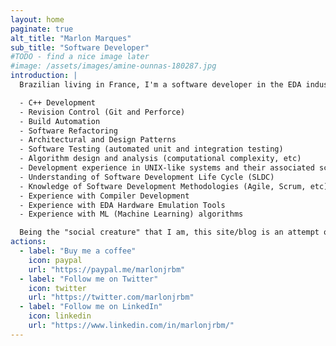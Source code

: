 ```yaml
---
layout: home
paginate: true
alt_title: "Marlon Marques"
sub_title: "Software Developer"
#TODO - find a nice image later
#image: /assets/images/amine-ounnas-180287.jpg
introduction: |
  Brazilian living in France, I'm a software developer in the EDA industry. I have experience with low-level and high-level systems, having worked with a variety of programming languages, such as C++, Python, Ruby on Rails and ASP.NET. I'm interested in topics such as software engineering, computer security and personal/professional development. My current professional focus is on the EDA (Electronic Design Automation) industry and my skill set include, among others:

  - C++ Development
  - Revision Control (Git and Perforce)
  - Build Automation
  - Software Refactoring
  - Architectural and Design Patterns
  - Software Testing (automated unit and integration testing)
  - Algorithm design and analysis (computational complexity, etc)
  - Development experience in UNIX-like systems and their associated scripting languages
  - Understanding of Software Development Life Cycle (SLDC)
  - Knowledge of Software Development Methodologies (Agile, Scrum, etc)
  - Experience with Compiler Development
  - Experience with EDA Hardware Emulation Tools
  - Experience with ML (Machine Learning) algorithms

  Being the "social creature" that I am, this site/blog is an attempt of mine of becoming a "social developer", stay tuned!
actions:
  - label: "Buy me a coffee"
    icon: paypal
    url: "https://paypal.me/marlonjrbm"
  - label: "Follow me on Twitter"
    icon: twitter
    url: "https://twitter.com/marlonjrbm"
  - label: "Follow me on LinkedIn"
    icon: linkedin
    url: "https://www.linkedin.com/in/marlonjrbm/"
---
```

